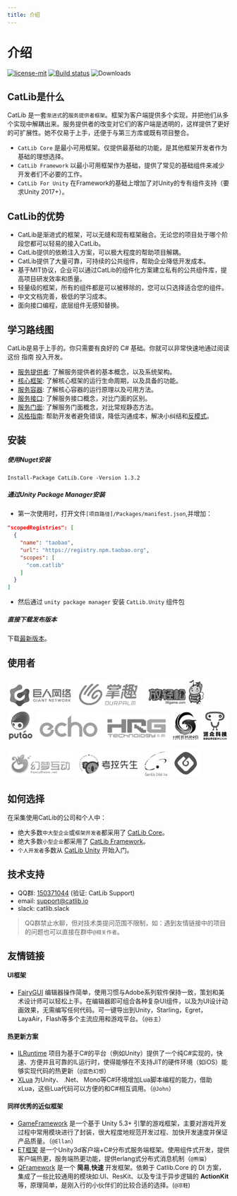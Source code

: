 ```yaml
---
title: 介绍
---
```


# 介绍

<a href="https://github.com/catlib/core/blob/master/LICENSE"><img src="https://img.shields.io/badge/license-MIT-blue.svg" title="license-mit" /></a> <a href="https://ci.appveyor.com/project/catlib/core"><img src="https://ci.appveyor.com/api/projects/status/tk3o571mwbw2rykj?svg=true" title="Build status"/></a> <img src="https://img.shields.io/nuget/dt/CatLib.Core.svg" alt="Downloads" />

## CatLib是什么

CatLib 是一套`渐进式`的`服务提供者框架`。框架为客户端提供多个实现，并把他们从多个实现中解耦出来。服务提供者的改变对它们的客户端是透明的，这样提供了更好的可扩展性。她不仅易于上手，还便于与第三方库或既有项目整合。

- `CatLib Core` 是最小可用框架。仅提供最基础的功能，是其他框架开发者作为基础的理想选择。
- `CatLib Framework` 以最小可用框架作为基础，提供了常见的基础组件来减少开发者们不必要的工作。
- `CatLib For Unity` 在Framework的基础上增加了对Unity的专有组件支持（要求Unity 2017+）。

## CatLib的优势

- CatLib是渐进式的框架，可以无缝和现有框架融合。无论您的项目处于哪个阶段您都可以轻易的接入CatLib。
- CatLib提供的依赖注入方案，可以极大程度的帮助项目解耦。
- CatLib提供了大量可靠，可持续的公共组件，帮助企业降低开发成本。
- 基于MIT协议，企业可以通过CatLib的组件化方案建立私有的公共组件库，提高项目研发效率和质量。
- 轻量级的框架，所有的组件都是可以被移除的，您可以只选择适合您的组件。
- 中文文档完善，极低的学习成本。
- 面向接口编程，底层组件无感知替换。

## 学习路线图

CatLib是易于上手的。你只需要有良好的 C# 基础。你就可以非常快速地通过阅读这份 指南 投入开发。

- [服务提供者](architecture/service-provider.html): 了解服务提供者的基本概念，以及系统架构。
- [核心框架](architecture/framework.html): 了解核心框架的运行生命周期，以及具备的功能。
- [服务容器](architecture/container.html): 了解核心容器的运行原理以及可用方法。
- [服务接口](architecture/api.html): 了解服务接口概念，对比门面的区别。
- [服务门面](architecture/facade.html): 了解服务门面概念，对比常规静态方法。
- [风格指南](style.html): 帮助开发者避免错误，降低沟通成本，解决小纠结和[反模式](anti-pattern.html)。

## 安装

##### 使用Nuget安装

```PM
Install-Package CatLib.Core -Version 1.3.2
```

##### 通过Unity Package Manager安装

- 第一次使用时，打开文件`[项目路径]/Packages/manifest.json`,并增加：

```json
"scopedRegistries": [
  {
    "name": "taobao",
    "url": "https://registry.npm.taobao.org",
    "scopes": [
      "com.catlib"
    ]
  }
]
```

- 然后通过 `unity package manager` 安装 `CatLib.Unity` 组件包

##### 直接下载发布版本

下载[最新版本](https://github.com/CatLib/Core/releases)。

## 使用者

<a href="http://www.ztgame.com/"><img src="../imgs/used/giant.png" width="150px"/></a> <a href="http://www.ourpalm.com/"><img src="../imgs/used/ourpalm.png" width="150px"/></a> <a href="http://www.06game.com/"><img src="../imgs/used/06game.png" width="150px"/></a> <a href="http://www.putao.com/"><img src="../imgs/used/putao.png" width="60px"/></a> <a href="http://www.app-echo.com/"><img src="../imgs/used/echo.png" width="150px"/></a> <a href="http://www.hrgame.com.cn/"><img src="../imgs/used/hrg.png" width="150px"/></a> <a href="http://www.heeking.com"><img src="../imgs/used/heeking.png" width="65px"/></a> <a href="http://www.sourcemuch.com"><img src="../imgs/used/sourcemuch.png" width="60px"/></a>

<a href="http://www.fancydream.net"><img src="../imgs/used/fancydream.png" width="150px"/></a> <a href="https://www.koalac.com/"><img src="../imgs/used/koalac.png" width="150px"/></a> <a href="http://www.geniusorbit.com/"><img src="../imgs/used/geniusorbit.png" width="60px"/></a> <a href="http://geescan.com"><img src="../imgs/used/geescan.png" width="65px"/></a>

## 如何选择

在采集使用CatLib的公司和个人中：

- 绝大多数`中大型企业`或`框架开发者`都采用了 [CatLib Core](https://github.com/CatLib/Core)。
- 绝大多数`小型企业`都采用了 [CatLib Framework](https://github.com/CatLib/Framework)。
- `个人开发者`多数从 [CatLib Unity](https://github.com/CatLib/CatLib) 开始入门。

## 技术支持

- QQ群: [150371044](//shang.qq.com/wpa/qunwpa?idkey=ac3de81fa9b3a4379f80c44e05ff021bcfb51c0fb9092b0741762265a911878b) (验证: CatLib Support)
- email: support@catlib.io
- slack: catlib.slack

> QQ群禁止水聊，但对技术类提问范围不限制，如：遇到友情链接中的项目的问题也可以直接在群中`@相关作者`。

## 友情链接

#### UI框架

- [FairyGUI](http://www.fairygui.com/) 编辑器操作简单，使用习惯与Adobe系列软件保持一致，策划和美术设计师可以轻松上手。在编辑器即可组合各种复杂UI组件，以及为UI设计动画效果，无需编写任何代码。可一键导出到Unity，Starling，Egret， LayaAir，Flash等多个主流应用和游戏平台。（`@谷主`）

#### 热更新方案

- [ILRuntime](https://github.com/Ourpalm/ILRuntime) 项目为基于C#的平台（例如Unity）提供了一个纯C#实现的，快速、方便并且可靠的IL运行时，使得能够在不支持JIT的硬件环境（如iOS）能够实现代码的热更新（`@蓝色幻想`）
- [XLua](https://github.com/Tencent/xLua) 为Unity、 .Net、 Mono等C#环境增加Lua脚本编程的能力，借助xLua，这些Lua代码可以方便的和C#相互调用。（`@John`）

#### 同样优秀的近似框架

- [GameFramework](https://github.com/EllanJiang/GameFramework) 是一个基于 Unity 5.3+ 引擎的游戏框架，主要对游戏开发过程中常用模块进行了封装，很大程度地规范开发过程、加快开发速度并保证产品质量。（`@Ellan`）
- [ET框架](https://github.com/egametang/Egametang) 是一个Unity3d客户端+C#分布式服务端框架。使用组件式开发，提供客户端热更，服务端热更功能，提供erlang式分布式消息机制（`@熊猫`）
- [QFramework](https://github.com/liangxiegame/QFramework) 是一个 **简易**,**快速** 开发框架。依赖于 Catlib.Core 的 DI 方案，集成了一些比较通用的模块如:UI、ResKit、以及专注于异步逻辑的 **ActionKit** 等，原理简单，是刚入行的小伙伴们的比较合适的选择。(`@凉鞋`)
